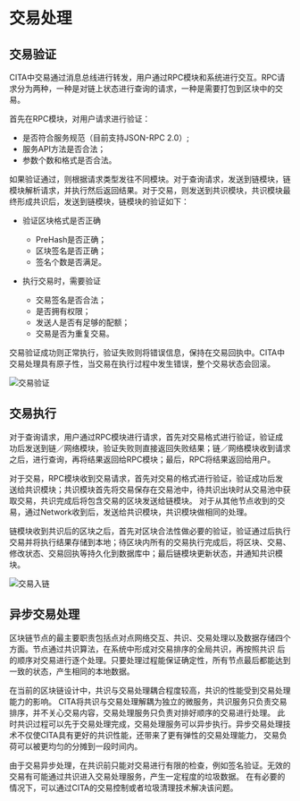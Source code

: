 # 交易处理

## 交易验证

CITA中交易通过消息总线进行转发，用户通过RPC模块和系统进行交互。RPC请求分为两种，一种是对链上状态进行查询的请求，一种是需要打包到区块中的交易。

首先在RPC模块，对用户请求进行验证：

* 是否符合服务规范（目前支持JSON-RPC 2.0）;
* 服务API方法是否合法；
* 参数个数和格式是否合法。

如果验证通过，则根据请求类型发往不同模块。对于查询请求，发送到链模块，链模块解析请求，并执行然后返回结果。对于交易，则发送到共识模块，共识模块最终形成共识后，发送到链模块，链模块的验证如下：

* 验证区块格式是否正确

  * PreHash是否正确；
  * 区块签名是否正确；
  * 签名个数是否满足。

* 执行交易时，需要验证

  * 交易签名是否合法；
  * 是否拥有权限；
  * 发送人是否有足够的配额；
  * 交易是否为重复交易。

交易验证成功则正常执行，验证失败则将错误信息，保持在交易回执中。CITA中交易处理具有原子性，当交易在执行过程中发生错误，整个交易状态会回滚。

![交易验证](/img/tx_validator.png)

## 交易执行

对于查询请求，用户通过RPC模块进行请求，首先对交易格式进行验证，验证成功后发送到链／网络模块，验证失败则直接返回失败结果；链／网络模块收到请求之后，进行查询，再将结果返回给RPC模块；最后，RPC将结果返回给用户。

对于交易，RPC模块收到交易请求，首先对交易的格式进行验证，验证成功后发送给共识模块；共识模块首先将交易保存在交易池中，待共识出块时从交易池中获取交易，共识完成后将包含交易的区块发送给链模块。
对于从其他节点收到的交易，通过Network收到后，发送给共识模块，共识模块做相同的处理。

链模块收到共识后的区块之后，首先对区块合法性做必要的验证，验证通过后执行交易并将执行结果存储到本地；待区块内所有的交易执行完成后，将区块、交易、修改状态、交易回执等持久化到数据库中；最后链模块更新状态，并通知共识模块。

![交易入链](/img/tx_proc.png)

## 异步交易处理

区块链节点的最主要职责包括点对点网络交互、共识、交易处理以及数据存储四个方面。节点通过共识算法，在系统中形成对交易排序的全局共识，再按照共识
后的顺序对交易进行逐个处理。只要处理过程能保证确定性，所有节点最后都能达到一致的状态，产生相同的本地数据。

在当前的区块链设计中，共识与交易处理耦合程度较高，共识的性能受到交易处理能力的影响。
CITA将共识与交易处理解耦为独立的微服务，共识服务只负责交易排序，并不关心交易内容，交易处理服务只负责对排好顺序的交易进行处理。
此时共识过程可以先于交易处理完成，交易处理服务可以异步执行。异步交易处理技术不仅使CITA具有更好的共识性能，还带来了更有弹性的交易处理能力，
交易负荷可以被更均匀的分摊到一段时间内。

由于交易异步处理，在共识前只能对交易进行有限的检查，例如签名验证。无效的交易有可能通过共识进入交易处理服务，产生一定程度的垃圾数据。
在有必要的情况下，可以通过CITA的交易控制或者垃圾清理技术解决该问题。

